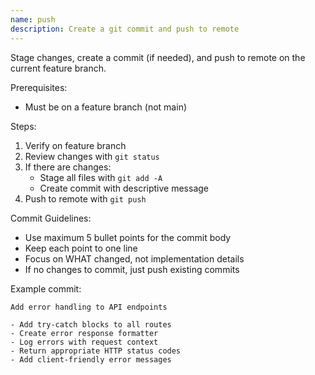 ```yaml
---
name: push
description: Create a git commit and push to remote
---
```


Stage changes, create a commit (if needed), and push to remote on the current feature branch.

Prerequisites:

- Must be on a feature branch (not main)

Steps:

1. Verify on feature branch
2. Review changes with `git status`
3. If there are changes:
   - Stage all files with `git add -A`
   - Create commit with descriptive message
4. Push to remote with `git push`

Commit Guidelines:

- Use maximum 5 bullet points for the commit body
- Keep each point to one line
- Focus on WHAT changed, not implementation details
- If no changes to commit, just push existing commits

Example commit:

```
Add error handling to API endpoints

- Add try-catch blocks to all routes
- Create error response formatter
- Log errors with request context
- Return appropriate HTTP status codes
- Add client-friendly error messages
```
